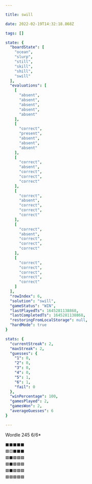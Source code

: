 ```yaml
---

title: swill

date: 2022-02-19T14:32:18.868Z

tags: []

state: {
  "boardState": [
    "ocean",
    "slurp",
    "still",
    "skill",
    "shill",
    "swill"
  ],
  "evaluations": [
    [
      "absent",
      "absent",
      "absent",
      "absent",
      "absent"
    ],
    [
      "correct",
      "present",
      "absent",
      "absent",
      "absent"
    ],
    [
      "correct",
      "absent",
      "correct",
      "correct",
      "correct"
    ],
    [
      "correct",
      "absent",
      "correct",
      "correct",
      "correct"
    ],
    [
      "correct",
      "absent",
      "correct",
      "correct",
      "correct"
    ],
    [
      "correct",
      "correct",
      "correct",
      "correct",
      "correct"
    ]
  ],
  "rowIndex": 6,
  "solution": "swill",
  "gameStatus": "WIN",
  "lastPlayedTs": 1645281138868,
  "lastCompletedTs": 1645281138868,
  "restoringFromLocalStorage": null,
  "hardMode": true
}

stats: {
  "currentStreak": 2,
  "maxStreak": 2,
  "guesses": {
    "1": 0,
    "2": 0,
    "3": 0,
    "4": 0,
    "5": 1,
    "6": 1,
    "fail": 0
  },
  "winPercentage": 100,
  "gamesPlayed": 2,
  "gamesWon": 2,
  "averageGuesses": 6
}

---
```


Wordle 245 6/6*

<!-- more -->

```
⬛⬛⬛⬛⬛
🟩🟨⬛⬛⬛
🟩⬛🟩🟩🟩
🟩⬛🟩🟩🟩
🟩⬛🟩🟩🟩
🟩🟩🟩🟩🟩
```

